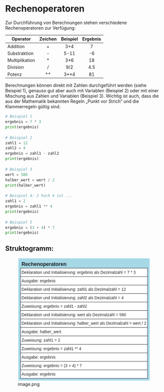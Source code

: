 # Rechenoperatoren


Zur Durchführung von Berechnungen stehen verschiedene Rechenoperatoren
zur Verfügung:

<table>
<thead>
<tr class="header">
<th>Operator</th>
<th style="text-align: center;">Zeichen</th>
<th style="text-align: center;">Beispiel</th>
<th style="text-align: center;">Ergebnis</th>
</tr>
</thead>
<tbody>
<tr class="odd">
<td>Addition</td>
<td style="text-align: center;">+</td>
<td style="text-align: center;">3+4</td>
<td style="text-align: center;">7</td>
</tr>
<tr class="even">
<td>Substraktion</td>
<td style="text-align: center;">-</td>
<td style="text-align: center;">5-11</td>
<td style="text-align: center;">-6</td>
</tr>
<tr class="odd">
<td>Multiplikation</td>
<td style="text-align: center;">*</td>
<td style="text-align: center;">3*6</td>
<td style="text-align: center;">18</td>
</tr>
<tr class="even">
<td>Division</td>
<td style="text-align: center;">/</td>
<td style="text-align: center;">9/2</td>
<td style="text-align: center;">4.5</td>
</tr>
<tr class="odd">
<td>Potenz</td>
<td style="text-align: center;">**</td>
<td style="text-align: center;">3**4</td>
<td style="text-align: center;">81</td>
</tr>
</tbody>
</table>

Berechnungen können direkt mit Zahlen durchgeführt werden (siehe
Beispiel 1), genauso gut aber auch mit Variablen (Beispiel 2) oder mit
einer Mischung aus Zahlen und Variablen (Beispiel 3). Wichtig ist auch,
dass die aus der Mathematik bekannten Regeln „Punkt vor Strich“ und die
Klammerregeln gültig sind.

``` python
# Beispiel 1
ergebnis = 7 * 3
print(ergebnis)

# Beispiel 2
zahl1 = 12
zahl2 = 4
ergebnis = zahl1 - zahl2
print(ergebnis)

# Beispiel 3
wert = 580
halber_wert = wert / 2
print(halber_wert)

# Beispiel 4: 2 hoch 4 ist ...
zahl1 = 2
ergebnis = zahl1 ** 4
print(ergebnis)

# Beispiel 5
ergebnis = (3 + 4) * 7
print(ergebnis)
```

## Struktogramm:

<figure>
<img
src="05_Rechenoperatoren_files/figure-markdown_strict/cell-4-1-73fc08ce-95a8-47e9-80e3-318e7f697f68.png"
alt="image.png" />
<figcaption aria-hidden="true">image.png</figcaption>
</figure>
